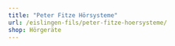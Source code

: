 ```yaml
---
title: "Peter Fitze Hörsysteme"
url: /eislingen-fils/peter-fitze-hoersysteme/
shop: Hörgeräte
---
```


